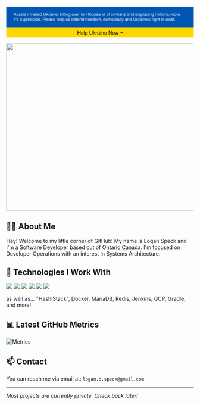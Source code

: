 [![Stand With Ukraine](https://raw.githubusercontent.com/vshymanskyy/StandWithUkraine/main/banner2-direct.svg)](https://vshymanskyy.github.io/StandWithUkraine)

<p align="center">
    <img src="https://gist.github.com/deepakbhamla/acd63578b13556b01c3fa9a663e643f5/raw/7fdb456c84df6d70294e673ecbde0420a5c366f8/hello.gif" align="center" width="700" height="450"
</p>
  
## 🧙‍♂️ About Me
Hey! Welcome to my little corner of GitHub! My name is Logan Speck and I'm a Software Developer based out of Ontario Canada. I'm focused on Developer Operations with an interest in Systems Architecture.

## 👾 Technologies I Work With
[![](https://img.shields.io/badge/java-2f80ed?style=for-the-badge&logo=java&logoColor=white)](https://adoptopenjdk.net)
[![](https://img.shields.io/badge/bash-2f80ed?style=for-the-badge&logo=gnu-bash&logoColor=white)](https://www.gnu.org/software/bash/)
[![](https://img.shields.io/badge/groovy-2f80ed?style=for-the-badge&logo=apache-groovy&logoColor=white)](https://groovy-lang.org/)
[![](https://img.shields.io/badge/python-2f80ed?style=for-the-badge&logo=python&logoColor=white)](https://python.org/)
[![](https://img.shields.io/badge/rust-2f80ed?style=for-the-badge&logo=rust&logoColor=white)](https://www.rust-lang.org/)
[![](https://img.shields.io/badge/nim-2f80ed?style=for-the-badge&logo=nim&logoColor=white)](https://nim-lang.org/)

as well as... "HashiStack", Docker, MariaDB, Redis, Jenkins, GCP, Gradle, and more!

## 📊 Latest GitHub Metrics
![Metrics](https://metrics.lecoq.io/varrix?template=classic&base.header=0&config.timezone=America%2FToronto&config.octicon=true)

## 📫 Contact
You can reach me via email at: `logan.d.speck@gmail.com`

---
*Most projects are currently private. Check back later!*
